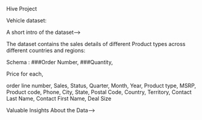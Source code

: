 Hive Project 

Vehicle dataset:

A short intro of the dataset-->

The dataset contains the sales details of different Product types across different countries and regions:

Schema :
###Order Number,
###Quantity,

Price for each,

order line number,
Sales,
Status,
Quarter,
Month,
Year,
Product type,
MSRP,
Product code,
Phone,
City,
State,
Postal Code,
Country,
Territory,
Contact Last Name,
Contact First Name,
Deal Size

Valuable Insights About the Data-->
